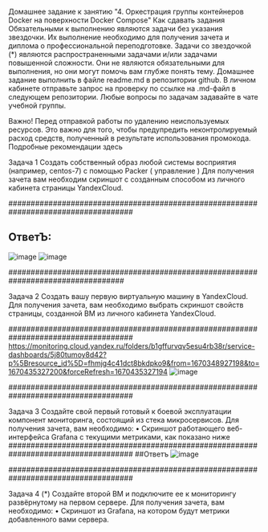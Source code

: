 Домашнее задание к занятию "4. Оркестрация группы контейнеров Docker на поверхности Docker Compose"
Как сдавать задания
Обязательными к выполнению являются задачи без указания звездочки. Их выполнение необходимо для получения зачета и диплома о профессиональной переподготовке.
Задачи со звездочкой (*) являются распространенными задачами и/или задачами повышенной сложности. Они не являются обязательными для выполнения, но они могут помочь вам глубже понять тему.
Домашнее задание выполнить в файле readme.md в репозитории github. В личном кабинете отправьте запрос на проверку по ссылке на .md-файл в следующем репозитории.
Любые вопросы по задачам задавайте в чате учебной группы.

Важно!
Перед отправкой работы по удалению неиспользуемых ресурсов. Это важно для того, чтобы предупредить неконтролируемый расход средств, полученный в результате использования промокода.
Подробные рекомендации здесь

Задача 1
Создать собственный образ любой системы восприятия (например, centos-7) с помощью Packer ( управление )
Для получения зачета вам необходим скриншот с созданным способом из личного кабинета страницы YandexCloud.


####################################################################################
## ОтветЪ:
![image](https://user-images.githubusercontent.com/109209673/206273802-30c8a968-4a60-41c1-b547-350b4ac20d39.png)
![image](https://user-images.githubusercontent.com/109209673/206273867-d4cd53ba-73f0-45c8-8abd-34884ab4a2f4.png)


##################################################################################

Задача 2
Создать вашу первую виртуальную машину в YandexCloud.
Для получения зачета, вам необходимо выбрать cкриншот свойств страницы, созданной ВМ из личного кабинета YandexCloud.

####################################################################################
https://monitoring.cloud.yandex.ru/folders/b1gffurvqv5esu4rb38r/service-dashboards/5j80tumoy8d42?p%5Bresource_id%5D=fhmjg4c41dct8bkdpko9&from=1670348927198&to=1670435327200&forceRefresh=1670435327194
![image](https://user-images.githubusercontent.com/109209673/206273933-8ee6c45f-ef6c-41d4-8e30-92765884e118.png)


####################################################################################


Задача 3
Создайте свой первый готовый к боевой эксплуатации компонент мониторинга, состоящий из стека микросервисов.
Для получения зачета, вам необходимо:
    • Скриншот работающего веб-интерфейса Grafana с текущими метриками, как показано ниже
####################################################################################
##Ответъ
![image](https://user-images.githubusercontent.com/109209673/206273977-d8cd748f-116f-47d7-8e99-e01ecf5273eb.png)


####################################################################################

Задача 4 (*)
Создайте второй ВМ и подключите ее к мониторингу развёрнутому на первом сервере.
Для получения зачета, вам необходимо:
    • Скриншот из Grafana, на котором будут метрики добавленного вами сервера.

